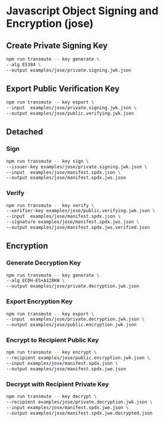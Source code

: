 
# Javascript Object Signing and Encryption (jose)

## Create Private Signing Key

```sh
npm run transmute -- key generate \
--alg ES384 \
--output examples/jose/private.signing.jwk.json
```

## Export Public Verification Key

```sh
npm run transmute -- key export \
--input  examples/jose/private.signing.jwk.json \
--output examples/jose/public.verifying.jwk.json
```

## Detached

### Sign 

```sh
npm run transmute -- key sign \
--issuer-key examples/jose/private.signing.jwk.json \
--input  examples/jose/manifest.spdx.json \
--output examples/jose/manifest.spdx.jws.json
```

### Verify

```sh
npm run transmute -- key verify \
--verifier-key examples/jose/public.verifying.jwk.json \
--input  examples/jose/manifest.spdx.json \
--signature examples/jose/manifest.spdx.jws.json \
--output examples/jose/manifest.spdx.jws.verified.json
```

## Encryption


### Generate Decryption Key

```sh
npm run transmute -- key generate \
--alg ECDH-ES+A128KW \
--output examples/jose/private.decryption.jwk.json
```

### Export Encryption Key

```sh
npm run transmute -- key export \
--input  examples/jose/private.decryption.jwk.json \
--output examples/jose/public.encryption.jwk.json
```

### Encrypt to Recipient Public Key

```sh
npm run transmute -- key encrypt \
--recipient examples/jose/public.encryption.jwk.json \
--input examples/jose/manifest.spdx.json \
--output examples/jose/manifest.spdx.jwe.json
```

### Decrypt with Recipient Private Key

```sh
npm run transmute -- key decrypt \
--recipient examples/jose/private.decryption.jwk.json \
--input examples/jose/manifest.spdx.jwe.json \
--output examples/jose/manifest.spdx.jwe.decrypted.json
```
